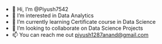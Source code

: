 - 👋 Hi, I’m @Piyush7542
- 👀 I’m interested in Data Analytics
- 🌱 I’m currently learning Certificate course in Data Science
- 💞️ I’m looking to collaborate on Data Science Projects
- 📫 You can reach me out piyush1287anand@gmail.com 

<!---
Piyush7542/Piyush7542 is a ✨ special ✨ repository because its `README.md` (this file) appears on your GitHub profile.
You can click the Preview link to take a look at your changes.
--->
